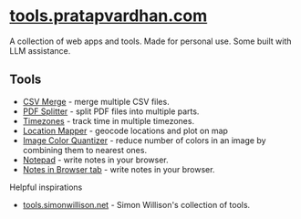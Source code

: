 # [tools.pratapvardhan.com](https://tools.pratapvardhan.com)

A collection of web apps and tools.
Made for personal use.
Some built with LLM assistance.

## Tools

- [CSV Merge](csv-merge/) - merge multiple CSV files.
- [PDF Splitter](pdf-splitter/) - split PDF files into multiple parts.
- [Timezones](timezones/) - track time in multiple timezones.
- [Location Mapper](location-mapper/) - geocode locations and plot on map
- [Image Color Quantizer](image-color-quantizer/) - reduce number of colors in an image by combining them to nearest ones.
- [Notepad](notepad/) - write notes in your browser.
- [Notes in Browser tab](https://pratapvardhan.com/notes/browser/note-taking/) - write notes in your browser.

Helpful inspirations

- [tools.simonwillison.net](https://tools.simonwillison.net) - Simon Willison's collection of tools.
